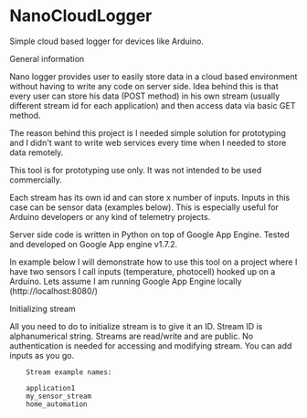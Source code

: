 NanoCloudLogger
===============

Simple cloud based logger for devices like Arduino.

General information

Nano logger provides user to easily store data in a cloud based environment without having to write any code on server side. Idea behind this is that every user can store his data (POST method) in his own stream (usually different stream id for each application) and then access data via basic GET method.

The reason behind this project is I needed simple solution for prototyping and I didn't want to write web services every time when I needed to store data remotely.

This tool is for prototyping use only. It was not intended to be used commercially.

Each stream has its own id and can store x number of inputs. Inputs in this case can be sensor data (examples below). This is especially useful for Arduino developers or any kind of telemetry projects.

Server side code is written in Python on top of Google App Engine. Tested and developed on Google App engine v1.7.2.

In example below I will demonstrate how to use this tool on a project where I have two sensors I call inputs (temperature, photocell) hooked up on a Arduino. Lets assume I am running Google App Engine locally (http://localhost:8080/)

Initializing stream

All you need to do to initialize stream is to give it an ID. Stream ID is alphanumerical string. Streams are read/write and are public. No authentication is needed for accessing and modifying stream. You can add inputs as you go.

		Stream example names:
		
		application1
		my_sensor_stream
		home_automation
